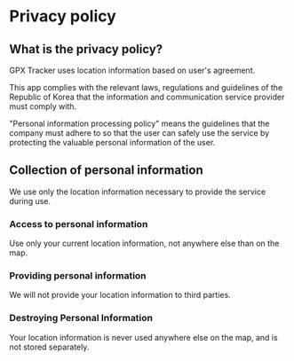# Privacy policy

## What is the privacy policy?

GPX Tracker uses location information based on user's agreement.

This app complies with the relevant laws, regulations and guidelines of the Republic of Korea that the information and communication service provider must comply with.

"Personal information processing policy" means the guidelines that the company must adhere to so that the user can safely use the service by protecting the valuable personal information of the user.


## Collection of personal information

We use only the location information necessary to provide the service during use.

### Access to personal information

Use only your current location information, not anywhere else than on the map.

### Providing personal information

We will not provide your location information to third parties.

### Destroying Personal Information

Your location information is never used anywhere else on the map, and is not stored separately.